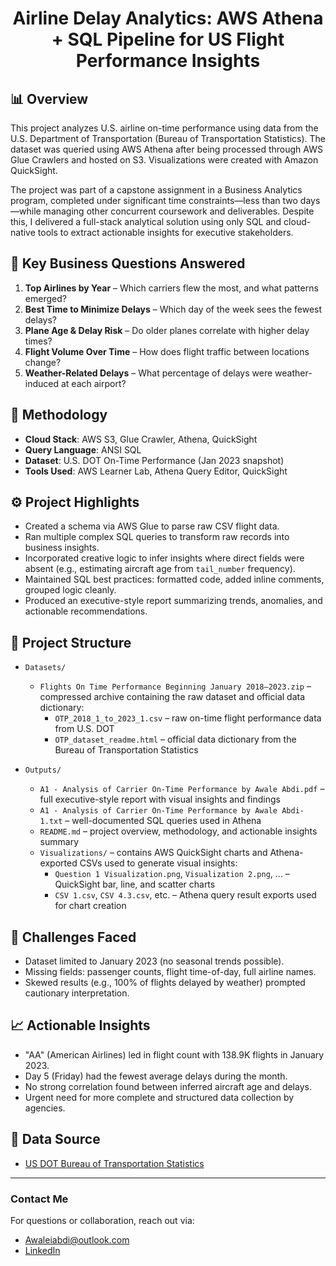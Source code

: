 <h1 align="center">Airline Delay Analytics: AWS Athena + SQL Pipeline for US Flight Performance Insights</h1>

## 📊 Overview
This project analyzes U.S. airline on-time performance using data from the U.S. Department of Transportation (Bureau of Transportation Statistics). The dataset was queried using AWS Athena after being processed through AWS Glue Crawlers and hosted on S3. Visualizations were created with Amazon QuickSight.

The project was part of a capstone assignment in a Business Analytics program, completed under significant time constraints—less than two days—while managing other concurrent coursework and deliverables. Despite this, I delivered a full-stack analytical solution using only SQL and cloud-native tools to extract actionable insights for executive stakeholders.

## 📌 Key Business Questions Answered
1. **Top Airlines by Year** – Which carriers flew the most, and what patterns emerged?
2. **Best Time to Minimize Delays** – Which day of the week sees the fewest delays?
3. **Plane Age & Delay Risk** – Do older planes correlate with higher delay times?
4. **Flight Volume Over Time** – How does flight traffic between locations change?
5. **Weather-Related Delays** – What percentage of delays were weather-induced at each airport?

## 🧠 Methodology
- **Cloud Stack**: AWS S3, Glue Crawler, Athena, QuickSight
- **Query Language**: ANSI SQL
- **Dataset**: U.S. DOT On-Time Performance (Jan 2023 snapshot)
- **Tools Used**: AWS Learner Lab, Athena Query Editor, QuickSight

## ⚙️ Project Highlights
- Created a schema via AWS Glue to parse raw CSV flight data.
- Ran multiple complex SQL queries to transform raw records into business insights.
- Incorporated creative logic to infer insights where direct fields were absent (e.g., estimating aircraft age from `tail_number` frequency).
- Maintained SQL best practices: formatted code, added inline comments, grouped logic cleanly.
- Produced an executive-style report summarizing trends, anomalies, and actionable recommendations.


## 📁 Project Structure

- `Datasets/`  
  - `Flights On Time Performance Beginning January 2018–2023.zip` – compressed archive containing the raw dataset and official data dictionary:  
    - `OTP_2018_1_to_2023_1.csv` – raw on-time flight performance data from U.S. DOT  
    - `OTP_dataset_readme.html` – official data dictionary from the Bureau of Transportation Statistics  

- `Outputs/`  
  - `A1 - Analysis of Carrier On-Time Performance by Awale Abdi.pdf` – full executive-style report with visual insights and findings  
  - `A1 - Analysis of Carrier On-Time Performance by Awale Abdi-1.txt` – well-documented SQL queries used in Athena  
  - `README.md` – project overview, methodology, and actionable insights summary  
  - `Visualizations/` – contains AWS QuickSight charts and Athena-exported CSVs used to generate visual insights:  
    - `Question 1 Visualization.png`, `Visualization 2.png`, ... – QuickSight bar, line, and scatter charts  
    - `CSV 1.csv`, `CSV 4.3.csv`, etc. – Athena query result exports used for chart creation

## 🧩 Challenges Faced
- Dataset limited to January 2023 (no seasonal trends possible).
- Missing fields: passenger counts, flight time-of-day, full airline names.
- Skewed results (e.g., 100% of flights delayed by weather) prompted cautionary interpretation.

## 📈 Actionable Insights
- "AA" (American Airlines) led in flight count with 138.9K flights in January 2023.
- Day 5 (Friday) had the fewest average delays during the month.
- No strong correlation found between inferred aircraft age and delays.
- Urgent need for more complete and structured data collection by agencies.

## 🔗 Data Source
- [US DOT Bureau of Transportation Statistics](https://www.transtats.bts.gov/Fields.asp?gnoyr_VQ=FGJ)

---

### **Contact Me**

For questions or collaboration, reach out via:

- Awaleiabdi@outlook.com  
- [LinkedIn](https://www.linkedin.com/in/awale-abdi/)

